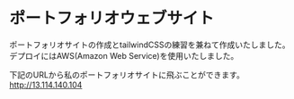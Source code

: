 # ポートフォリオウェブサイト

ポートフォリオサイトの作成とtailwindCSSの練習を兼ねて作成いたしました。
デプロイにはAWS(Amazon Web Service)を使用いたしました。

下記のURLから私のポートフォリオサイトに飛ぶことができます。
http://13.114.140.104
